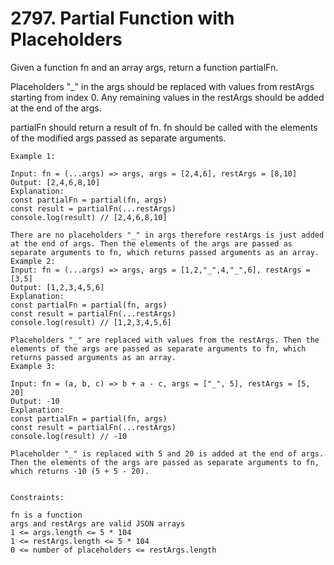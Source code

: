# 2797. Partial Function with Placeholders

Given a function fn and an array args, return a function partialFn.

Placeholders "_" in the args should be replaced with values from restArgs starting from index 0. Any remaining values in the restArgs should be added at the end of the args.

partialFn should return a result of fn. fn should be called with the elements of the modified args passed as separate arguments.


```
Example 1:

Input: fn = (...args) => args, args = [2,4,6], restArgs = [8,10]
Output: [2,4,6,8,10]
Explanation:
const partialFn = partial(fn, args)
const result = partialFn(...restArgs)
console.log(result) // [2,4,6,8,10]

There are no placeholders "_" in args therefore restArgs is just added at the end of args. Then the elements of the args are passed as separate arguments to fn, which returns passed arguments as an array.
Example 2:
Input: fn = (...args) => args, args = [1,2,"_",4,"_",6], restArgs = [3,5]
Output: [1,2,3,4,5,6]
Explanation:
const partialFn = partial(fn, args)
const result = partialFn(...restArgs)
console.log(result) // [1,2,3,4,5,6]

Placeholders "_" are replaced with values from the restArgs. Then the elements of the args are passed as separate arguments to fn, which returns passed arguments as an array.
Example 3:

Input: fn = (a, b, c) => b + a - c, args = ["_", 5], restArgs = [5, 20]
Output: -10
Explanation:
const partialFn = partial(fn, args)
const result = partialFn(...restArgs)
console.log(result) // -10

Placeholder "_" is replaced with 5 and 20 is added at the end of args. Then the elements of the args are passed as separate arguments to fn, which returns -10 (5 + 5 - 20).


Constraints:

fn is a function
args and restArgs are valid JSON arrays
1 <= args.length <= 5 * 104
1 <= restArgs.length <= 5 * 104
0 <= number of placeholders <= restArgs.length
```